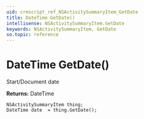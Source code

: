 ```yaml
---
uid: crmscript_ref_NSActivitySummaryItem_GetDate
title: DateTime GetDate()
intellisense: NSActivitySummaryItem.GetDate
keywords: NSActivitySummaryItem, GetDate
so.topic: reference
---
```


# DateTime GetDate()

Start/Document date

**Returns:** DateTime

```crmscript
NSActivitySummaryItem thing;
DateTime date  = thing.GetDate();
```

